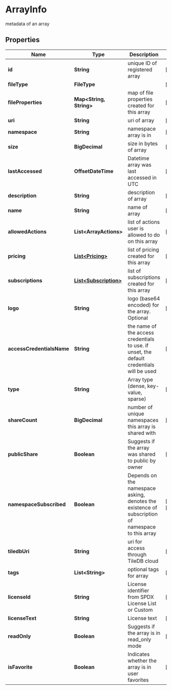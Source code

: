 

# ArrayInfo

metadata of an array

## Properties

Name | Type | Description | Notes
------------ | ------------- | ------------- | -------------
**id** | **String** | unique ID of registered array |  [optional]
**fileType** | **FileType** |  |  [optional]
**fileProperties** | **Map&lt;String, String&gt;** | map of file properties created for this array |  [optional]
**uri** | **String** | uri of array |  [optional]
**namespace** | **String** | namespace array is in |  [optional]
**size** | **BigDecimal** | size in bytes of array |  [optional]
**lastAccessed** | **OffsetDateTime** | Datetime array was last accessed in UTC |  [optional]
**description** | **String** | description of array |  [optional]
**name** | **String** | name of array |  [optional]
**allowedActions** | **List&lt;ArrayActions&gt;** | list of actions user is allowed to do on this array |  [optional]
**pricing** | [**List&lt;Pricing&gt;**](Pricing.md) | list of pricing created for this array |  [optional]
**subscriptions** | [**List&lt;Subscription&gt;**](Subscription.md) | list of subscriptions created for this array |  [optional]
**logo** | **String** | logo (base64 encoded) for the array. Optional |  [optional]
**accessCredentialsName** | **String** | the name of the access credentials to use. if unset, the default credentials will be used |  [optional]
**type** | **String** | Array type (dense, key-value, sparse) |  [optional]
**shareCount** | **BigDecimal** | number of unique namespaces this array is shared with |  [optional]
**publicShare** | **Boolean** | Suggests if the array was shared to public by owner |  [optional]
**namespaceSubscribed** | **Boolean** | Depends on the namespace asking, denotes the existence of subscription of namespace to this array |  [optional] [readonly]
**tiledbUri** | **String** | uri for access through TileDB cloud |  [optional]
**tags** | **List&lt;String&gt;** | optional tags for array |  [optional]
**licenseId** | **String** | License identifier from SPDX License List or Custom |  [optional]
**licenseText** | **String** | License text |  [optional]
**readOnly** | **Boolean** | Suggests if the array is in read_only mode |  [optional]
**isFavorite** | **Boolean** | Indicates whether the array is in user favorites |  [optional]



